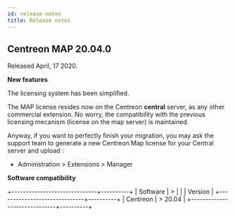 ```yaml
---
id: release-notes
title: Release notes
---
```


## Centreon MAP 20.04.0

Released April, 17 2020.

**New features**

The licensing system has been simplified.

The MAP license resides now on the Centreon **central** server, as any
other commercial extension. No worry, the compatibility with the
previous licensing mecanism (license on the map server) is maintained.

Anyway, if you want to perfectly finish your migration, you may ask the
support team to generate a new Centreon Map license for your Central
server and upload :

-   Administration \> Extensions \> Manager

**Software compatibility**

+------------------------------+----------+
| Software                     | >        |
|                              |  Version |
+------------------------------+----------+
| Centreon                     | > 20.04  |
+------------------------------+----------+
